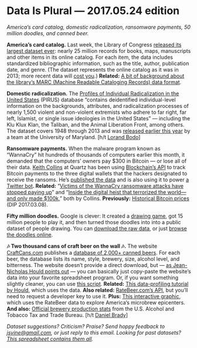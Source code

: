Data Is Plural — 2017.05.24 edition
===================================

*America’s card catalog, domestic radicalization, ransomware payments, 50 million doodles, and canned beer.*


__America’s card catalog.__ Last week, the Library of Congress [released its largest dataset ever](https://www.loc.gov/item/prn-17-068/): nearly 25 million records for books, maps, manuscripts and other items in its online catalog. For each item, the data includes standardized bibliographic information, such as the title, author, publication date, and genre. (The dataset represents the online catalog as it was in 2013; more recent data will [cost you](http://www.loc.gov/cds/PDFdownloads/mds2016.pdf).) __Related:__ [A bit of background about the library’s MARC (Machine Readable Cataloging Records) data format](https://opensource.com/article/17/4/bit-about-marc-handlers).


__Domestic radicalization.__ The [Profiles of Individual Radicalization in the United States](http://www.start.umd.edu/data-tools/profiles-individual-radicalization-united-states-pirus) (PIRUS) database “contains deidentified individual-level information on the backgrounds, attributes, and radicalization processes of nearly 1,500 violent and non-violent extremists who adhere to far right, far left, Islamist, or single issue ideologies in the United States” — including the Klu Klux Klan, the Taliban, and the Animal Liberation Front, among others. The dataset covers 1948 through 2013 and was [released earlier this year](http://www.start.umd.edu/news/profiles-individual-radicalization-united-states-pirus-data-now-available) by a team at the University of Maryland. [h/t [Lorand Bodo](https://twitter.com/LorandBodo/status/864186557242249216)]


__Ransomware payments.__ When the malware program known as “WannaCry” hit hundreds of thousands of computers earlier this month, it demanded that the computers’ owners pay $300 in Bitcoin — or lose all of their data. [Keith Collins](http://keithcollins.github.io/) at Quartz has been using [Blockchain’s API](https://blockchain.info/api) to track Bitcoin payments to the three digital wallets that the hackers designated to receive the ransoms. He’s [published the data](https://github.com/keithcollins/actual_ransom) and is also using it to power [a Twitter bot](https://twitter.com/actual_ransom)__. Related:__ “[Victims of the WannaCry ransomware attacks have stopped paying up](https://qz.com/986094/wannacry-ransomware-attacks-victims-have-stopped-paying-the-ransom/)” and “[Inside the digital heist that terrorized the world—and only made $100k](https://qz.com/985093/inside-the-digital-heist-that-terrorized-the-world-and-made-less-than-100k/),” both by Collins. __Previously:__ [Historical Bitcoin prices](https://tinyletter.com/data-is-plural/letters/data-is-plural-2017-03-08-edition) (DIP 2017.03.08).


__Fifty million doodles.__ Google is clever: It created a [drawing game](https://quickdraw.withgoogle.com/data), got 15 million people to play it, and then turned those doodles into into a public dataset of people drawing. You can [download the raw data](https://github.com/googlecreativelab/quickdraw-dataset), or just [browse the doodles online](https://quickdraw.withgoogle.com/data).


__🎶 Two thousand cans of craft beer on the wall 🎶.__ The website [CraftCans.com](http://www.craftcans.com/) publishes a [database of 2,000+ canned beers](http://craftcans.com/db.php?search=all&sort=beerid&ord=desc&view=text). For each beer, the database lists its name, style, brewery, size, alcohol level, and bitterness. The website doesn’t provide a direct download, but — [as Jean-Nicholas Hould points out](http://www.jeannicholashould.com/python-web-scraping-tutorial-for-craft-beers.html) — you can basically just copy-paste the website’s data into your favorite spreadsheet program. Or, if you want something slightly cleaner, you can use [this script](https://gist.github.com/jsvine/c537ac9509e7d0ed713cced4992faf39). __Related:__ [This data-profiling tutorial by Hould](http://www.jeannicholashould.com/profiling-a-dataset-of-craft-beers.html), which uses the data. __Also related:__ [RateBeer.com’s API](https://www.ratebeer.com/json/ratebeerapi.asp), but you’ll need to request a developer key to use it. __Plus:__ [This interactive graphic](https://pudding.cool/2017/04/beer/), which uses the RateBeer data to explore America’s microbrew epicenters. __And also:__ [Official brewery production stats](https://www.ttb.gov/beer/beer-stats.shtml) from the U.S. Alcohol and Tobacco Tax and Trade Bureau. [h/t [Daniel Brady](http://danjbrady.com/)]


*Dataset suggestions? Criticism? Praise? Send hoppy feedback to <jsvine@gmail.com>, or just reply to this email. Looking for past datasets? [This spreadsheet contains them all](https://docs.google.com/spreadsheets/d/1wZhPLMCHKJvwOkP4juclhjFgqIY8fQFMemwKL2c64vk).*